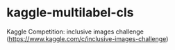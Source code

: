 # kaggle-multilabel-cls
Kaggle Competition: inclusive images challenge (https://www.kaggle.com/c/inclusive-images-challenge)
